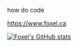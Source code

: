 how do code

https://www.foxel.ca

[![Foxel's GitHub stats](https://github-readme-stats.vercel.app/api?username=foxelthefennic)](https://github.com/anuraghazra/github-readme-stats)
